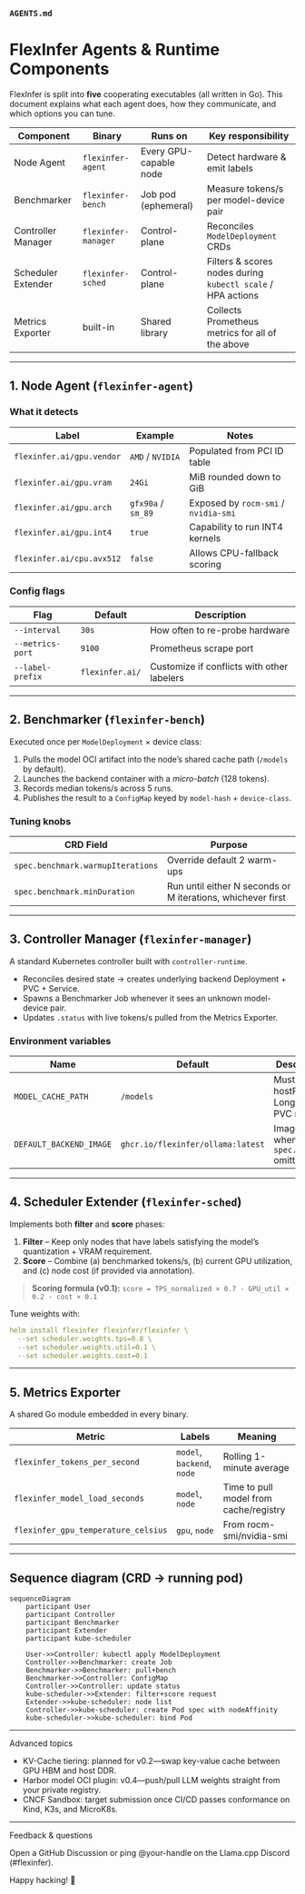 ### `AGENTS.md`
# FlexInfer Agents & Runtime Components

FlexInfer is split into **five** cooperating executables (all written in Go).
This document explains what each agent does, how they communicate, and which options you can tune.

| Component | Binary | Runs on | Key responsibility |
|-----------|--------|---------|--------------------|
| Node Agent | `flexinfer-agent` | Every GPU-capable node | Detect hardware & emit labels |
| Benchmarker | `flexinfer-bench` | Job pod (ephemeral) | Measure tokens/s per model-device pair |
| Controller Manager | `flexinfer-manager` | Control-plane | Reconciles `ModelDeployment` CRDs |
| Scheduler Extender | `flexinfer-sched` | Control-plane | Filters & scores nodes during `kubectl scale` / HPA actions |
| Metrics Exporter | built-in | Shared library | Collects Prometheus metrics for all of the above |

---

## 1. Node Agent (`flexinfer-agent`)

### What it detects

| Label | Example | Notes |
|-------|---------|-------|
| `flexinfer.ai/gpu.vendor` | `AMD` / `NVIDIA` | Populated from PCI ID table |
| `flexinfer.ai/gpu.vram` | `24Gi` | MiB rounded down to GiB |
| `flexinfer.ai/gpu.arch` | `gfx90a` / `sm_89` | Exposed by `rocm-smi` / `nvidia-smi` |
| `flexinfer.ai/gpu.int4` | `true` | Capability to run INT4 kernels |
| `flexinfer.ai/cpu.avx512` | `false` | Allows CPU-fallback scoring |

### Config flags

| Flag | Default | Description |
|------|---------|-------------|
| `--interval` | `30s` | How often to re-probe hardware |
| `--metrics-port` | `9100` | Prometheus scrape port |
| `--label-prefix` | `flexinfer.ai/` | Customize if conflicts with other labelers |

---

## 2. Benchmarker (`flexinfer-bench`)

Executed once per `ModelDeployment` × device class:

1. Pulls the model OCI artifact into the node’s shared cache path (`/models` by default).
2. Launches the backend container with a *micro-batch* (128 tokens).
3. Records median tokens/s across 5 runs.
4. Publishes the result to a `ConfigMap` keyed by `model-hash` + `device-class`.

### Tuning knobs

| CRD Field | Purpose |
|-----------|---------|
| `spec.benchmark.warmupIterations` | Override default 2 warm-ups |
| `spec.benchmark.minDuration` | Run until either N seconds or M iterations, whichever first |

---

## 3. Controller Manager (`flexinfer-manager`)

A standard Kubernetes controller built with `controller-runtime`.

* Reconciles desired state → creates underlying backend Deployment + PVC + Service.
* Spawns a Benchmarker Job whenever it sees an unknown model-device pair.
* Updates `.status` with live tokens/s pulled from the Metrics Exporter.

### Environment variables

| Name | Default | Description |
|------|---------|-------------|
| `MODEL_CACHE_PATH` | `/models` | Must match hostPath or Longhorn PVC mount |
| `DEFAULT_BACKEND_IMAGE` | `ghcr.io/flexinfer/ollama:latest` | Image used when `spec.backend` omitted |

---

## 4. Scheduler Extender (`flexinfer-sched`)

Implements both **filter** and **score** phases:

1. **Filter** – Keep only nodes that have labels satisfying the model’s quantization + VRAM requirement.
2. **Score** – Combine (a) benchmarked tokens/s, (b) current GPU utilization, and (c) node cost (if provided via annotation).

> **Scoring formula (v0.1):**
> `score = TPS_normalized × 0.7 - GPU_util × 0.2 - cost × 0.1`

Tune weights with:

```yaml
helm install flexinfer flexinfer/flexinfer \
  --set scheduler.weights.tps=0.8 \
  --set scheduler.weights.util=0.1 \
  --set scheduler.weights.cost=0.1
```


---

## 5. Metrics Exporter

A shared Go module embedded in every binary.

| Metric | Labels | Meaning |
|---|---|---|
| `flexinfer_tokens_per_second` | `model`, `backend`, `node` | Rolling 1-minute average |
| `flexinfer_model_load_seconds` | `model`, `node` | Time to pull model from cache/registry |
| `flexinfer_gpu_temperature_celsius` | `gpu`, `node` | From rocm-smi/nvidia-smi |


---

## Sequence diagram (CRD → running pod)

```mermaid
sequenceDiagram
    participant User
    participant Controller
    participant Benchmarker
    participant Extender
    participant kube-scheduler

    User->>Controller: kubectl apply ModelDeployment
    Controller->>Benchmarker: create Job
    Benchmarker->>Benchmarker: pull+bench
    Benchmarker->>Controller: ConfigMap
    Controller->>Controller: update status
    kube-scheduler->>Extender: filter+score request
    Extender->>kube-scheduler: node list
    Controller->>kube-scheduler: create Pod spec with nodeAffinity
    kube-scheduler->>kube-scheduler: bind Pod
```


---

Advanced topics
* KV-Cache tiering: planned for v0.2—swap key-value cache between GPU HBM and host DDR.
* Harbor model OCI plugin: v0.4—push/pull LLM weights straight from your private registry.
* CNCF Sandbox: target submission once CI/CD passes conformance on Kind, K3s, and MicroK8s.

---

Feedback & questions

Open a GitHub Discussion or ping @your-handle on the Llama.cpp Discord (#flexinfer).

Happy hacking! 🚀



